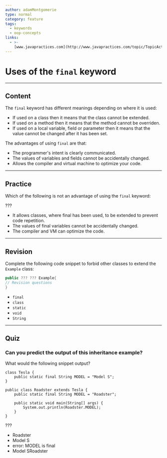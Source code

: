 ```yaml
---
author: adamMontgomerie
type: normal
category: feature
tags:
  - keywords
  - oop-concepts
links:
  - >-
    [www.javapractices.com](http://www.javapractices.com/topic/TopicAction.do?Id=23){website}
---
```


# Uses of the `final` keyword


---

## Content

The `final` keyword has different meanings depending on where it is used:

- If used on a class then it means that the class cannot be extended.
- If used on a method then it means that the method cannot be overriden.
- If used on a local variable, field or parameter then it means that the value cannot be changed after it has been set.

The advantages of using `final` are that:

- The programmer's intent is clearly communicated.
- The values of variables and fields cannot be accidentally changed.
- Allows the compiler and virtual machine to optimize your code.


---

## Practice

Which of the following is not an advantage of using the `final` keyword:

???

- It allows classes, where final has been used, to be extended to prevent code repetition.
- The values of final variables cannot be accidentally changed.
- The compiler and VM can optimize the code.


---

## Revision

Complete the following code snippet to forbid other classes to extend the `Example` class:

```java
public ??? ??? Example{
// Revision questions
}
```

- `final`
- `class`
- `static`
- `void`
- `String`


---

## Quiz

### Can you predict the output of this inheritance example?


What would the following snippet output?

```plain-text
class Tesla {
    public static final String MODEL = "Model S";
}

public class Roadster extends Tesla {
    public static final String MODEL = "Roadster";

    public static void main(String[] args) {
        System.out.println(Roadster.MODEL);
    }
}
```

 ???

- Roadster
- Model S
- error: MODEL is final
- Model SRoadster
